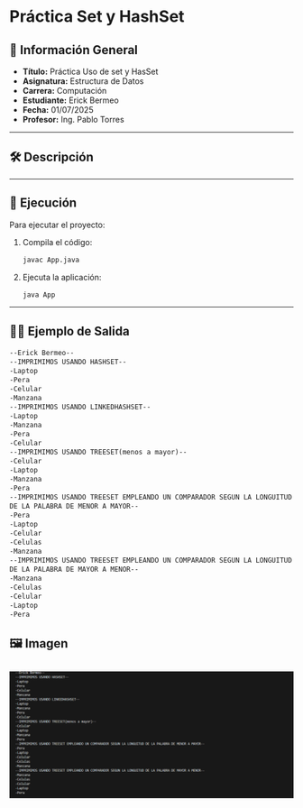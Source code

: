 # Práctica Set y HashSet

## 📌 Información General

- **Título:** Práctica Uso de set y HasSet
- **Asignatura:** Estructura de Datos
- **Carrera:** Computación
- **Estudiante:** Erick Bermeo
- **Fecha:** 01/07/2025
- **Profesor:** Ing. Pablo Torres

---

## 🛠️ Descripción


---

## 🚀 Ejecución

Para ejecutar el proyecto:

1. Compila el código:
    ```bash
    javac App.java
    ```
2. Ejecuta la aplicación:
    ```bash
    java App
    ```

---

## 🧑‍💻 Ejemplo de Salida

```plaintext
--Erick Bermeo--
--IMPRIMIMOS USANDO HASHSET--
-Laptop
-Pera
-Celular
-Manzana
--IMPRIMIMOS USANDO LINKEDHASHSET--
-Laptop
-Manzana
-Pera
-Celular
--IMPRIMIMOS USANDO TREESET(menos a mayor)--
-Celular
-Laptop
-Manzana
-Pera
--IMPRIMIMOS USANDO TREESET EMPLEANDO UN COMPARADOR SEGUN LA LONGUITUD DE LA PALABRA DE MENOR A MAYOR--
-Pera
-Laptop
-Celular
-Celulas
-Manzana
--IMPRIMIMOS USANDO TREESET EMPLEANDO UN COMPARADOR SEGUN LA LONGUITUD DE LA PALABRA DE MAYOR A MENOR--
-Manzana
-Celulas
-Celular
-Laptop
-Pera
```
## 🖼️ Imagen
![alt text](consola.png)
---